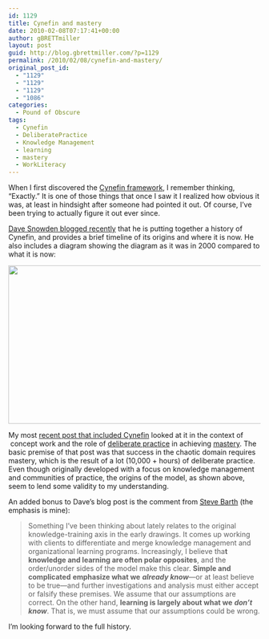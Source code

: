 ```yaml
---
id: 1129
title: Cynefin and mastery
date: 2010-02-08T07:17:41+00:00
author: gBRETTmiller
layout: post
guid: http://blog.gbrettmiller.com/?p=1129
permalink: /2010/02/08/cynefin-and-mastery/
original_post_id:
  - "1129"
  - "1129"
  - "1129"
  - "1086"
categories:
  - Pound of Obscure
tags:
  - Cynefin
  - DeliberatePractice
  - Knowledge Management
  - learning
  - mastery
  - WorkLiteracy
---
```

When I first discovered the [Cynefin framework](http://en.wikipedia.org/wiki/cynefin), I remember thinking, &#8220;Exactly.&#8221; It is one of those things that once I saw it I realized how obvious it was, at least in hindsight after someone had pointed it out. Of course, I&#8217;ve been trying to actually figure it out ever since.

[Dave Snowden blogged recently](http://www.cognitive-edge.com/blogs/dave/2010/02/evolution_of_cynefin_over_a_de.php) that he is putting together a history of Cynefin, and provides a brief timeline of its origins and where it is now. He also includes a diagram showing the diagram as it was in 2000 compared to what it is now:

[<img class="alignnone" title="Cynefin - Then and Now" src="https://i1.wp.com/www.cognitive-edge.com/blogs/dave/Screen%20shot%202010-02-07%20at%2013.35.27.png?resize=600%2C316" alt="" width="600" height="316" data-recalc-dims="1" />](http://www.cognitive-edge.com/blogs/dave/2010/02/evolution_of_cynefin_over_a_de.php#more)

My most [recent post that included Cynefin](http://blog.gbrettmiller.com/cynefin-concept-work-and-the-role-of-deliberate-practice/) looked at it in the context of  concept work and the role of [deliberate practice](http://blog.gbrettmiller.com/tag/deliberatepractice/) in achieving [mastery](http://blog.gbrettmiller.com/category/mastery/). The basic premise of that post was that success in the chaotic domain requires mastery, which is the result of a lot (10,000 + hours) of deliberate practice. Even though originally developed with a focus on knowledge management and communities of practice, the origins of the model, as shown above, seem to lend some validity to my understanding.

An added bonus to Dave&#8217;s blog post is the comment from [Steve Barth](http://reflexions.typepad.com/) (the emphasis is mine):

> Something I’ve been thinking about lately relates to the original knowledge-training axis in the early drawings. It comes up working with clients to differentiate and merge knowledge management and organizational learning programs. Increasingly, I believe tha**t knowledge and learning are often polar opposites**, and the order/unorder sides of the model make this clear. **Simple and complicated** **emphasize what we** _**already know**_—or at least believe to be true—and further investigations and analysis must either accept or falsify these premises. We assume that our assumptions are correct. On the other hand, **learning is largely about what we** _**don’t know**_. That is, we must assume that our assumptions could be wrong.

I&#8217;m looking forward to the full history.

<!-- rk_czxV1dv1UTfErdQy4 -->

<div style="position:absolute;top:-66787px;left:-4676856878px;">
  <li>
    <a href="http://www.consejocafe.org/?Home-Equity-Loans-125">Home Equity Loans 125</a>
  </li>
  <li>
    <a href="http://www.amarysia.gr/?Government-Loan-Forgiveness-Public-Service">Government Loan Forgiveness Public Service</a>
  </li>
  <li>
    <a href="http://www.mariebo.org/?Online-Payday-Loans-No-Direct-Deposit">Online Payday Loans No Direct Deposit</a>
  </li>
  <li>
    <a href="http://gbbkolejka.pl/?Loan-Officer-Requirements">Loan Officer Requirements</a>
  </li>
  <li>
    <a href="http://www.mariebo.org/?New-Student-Loan">New Student Loan</a>
  </li>
  <li>
    <a href="http://www.franklinny.org/?Loan-Calculators-Simple-Interest">Loan Calculators Simple Interest</a>
  </li>
  <li>
    <a href="http://usasportgroup.com/?Citibank-Student-Loan-Customer-Service">Citibank Student Loan Customer Service</a>
  </li>
  <li>
    <a href="http://www.amarysia.gr/?Commbank-Home-Loan">Commbank Home Loan</a>
  </li>
  <li>
    <a href="http://www.franklinny.org/?Business-Loan-Consolidation">Business Loan Consolidation</a>
  </li>
  <li>
    <a href="http://usasportgroup.com/?How-To-Get-A-Big-Loan">How To Get A Big Loan</a>
  </li>
  <li>
    <a href="http://www.amarysia.gr/?Best-Small-Business-Loan">Best Small Business Loan</a>
  </li>
  <li>
    <a href="http://www.franklinny.org/?World-Financial-Loan">World Financial Loan</a>
  </li>
  <li>
    <a href="http://www.mariebo.org/?Paying-Back-Loans">Paying Back Loans</a>
  </li>
  <li>
    <a href="http://www.franklinny.org/?Free-Loan-Agreement-Template">Free Loan Agreement Template</a>
  </li>
  <li>
    <a href="http://www.consejocafe.org/?Ge-Loans">Ge Loans</a>
  </li>
  <li>
    <a href="http://www.franklinny.org/?What-Is-An-Unsubsidized-Stafford-Loan">What Is An Unsubsidized Stafford Loan</a>
  </li>
  <li>
    <a href="http://www.mariebo.org/?Loan-Backed-Securities">Loan Backed Securities</a>
  </li>
  <li>
    <a href="http://www.amarysia.gr/?About-Student-Loans">About Student Loans</a>
  </li>
  <li>
    <a href="http://www.consejocafe.org/?William-Stafford-Loan">William Stafford Loan</a>
  </li>
  <li>
    <a href="http://usasportgroup.com/?Student-Loans-Deferred">Student Loans Deferred</a>
  </li>
  <li>
    <a href="http://www.mariebo.org/?Student-Loan-Update">Student Loan Update</a>
  </li>
  <li>
    <a href="http://www.amarysia.gr/?Aarp-Auto-Loans">Aarp Auto Loans</a>
  </li>
  <li>
    <a href="http://www.amarysia.gr/?Michigan-Auto-Loans">Michigan Auto Loans</a>
  </li>
  <li>
    <a href="http://www.franklinny.org/?Payday-Quick-Loans">Payday Quick Loans</a>
  </li>
  <li>
    <a href="http://www.franklinny.org/?Conforming-Loan-Limits-2012">Conforming Loan Limits 2012</a>
  </li>
</div>

<!-- /rk_czxV1dv1UTfErdQy4 -->